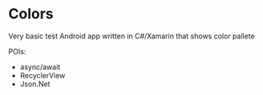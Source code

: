 # Colors
Very basic test Android app written in C#/Xamarin that shows color pallete

POIs:
* async/await
* RecyclerView
* Json.Net
